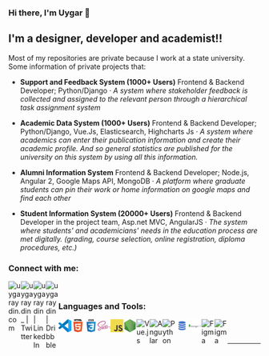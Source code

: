 ### Hi there, I'm Uygar 👋

## I'm a designer, developer and academist!!

Most of my repositories are private because I work at a state university. Some information of private projects that:

- **Support and Feedback System (1000+ Users)**
  Frontend & Backend Developer; Python/Django · <em>A system where stakeholder feedback is collected and assigned to the relevant person through a hierarchical task assignment system</em>

- **Academic Data System (1000+ Users)**
  Frontend & Backend Developer; Python/Django, Vue.Js, Elasticsearch, Highcharts Js · <em>A system where academics can enter their publication information and create their academic profile. And so general statistics are published for the university on this system by using all this information. </em>

- **Alumni Information System**
  Frontend & Backend Developer; Node.js, Angular 2, Google Maps API, MongoDB · <em> A platform where graduate students can pin their work or home information on google maps and find each other</em>

- **Student Information System (20000+ Users)**
  Frontend & Backend Developer in the project team, Asp.net MVC, AngularJS · <em> The system where students' and academicians' needs in the education process are met digitally. (grading, course selection, online registration, diploma procedures, etc.)</em>

### Connect with me:

[<img align="left" alt="uygaraydin.com" width="25px" src="https://user-images.githubusercontent.com/7466686/146689561-76db0d1e-4f36-43b3-aa0b-6e56e4628d9d.png" />][website]
[<img align="left" alt="uygaraydin_ | Twitter" width="25px" src="https://user-images.githubusercontent.com/7466686/146689500-bf219e5f-a4cb-4759-9e70-5799ec890985.png" />][twitter]
[<img align="left" alt="uygaraydin | LinkedIn" width="25px" src="https://user-images.githubusercontent.com/7466686/146689572-43af781c-3380-448c-9fc0-7111827bd0ad.png" />][linkedin]
[<img align="left" alt="uygaraydin | Dribbble" width="25px" src="https://user-images.githubusercontent.com/7466686/146689526-120a440e-60d1-428a-bf2d-c69998259d7f.png" />][dribbble]

<br />

### Languages and Tools:

<img align="left" alt="Visual Studio Code" width="26px" src="https://raw.githubusercontent.com/github/explore/80688e429a7d4ef2fca1e82350fe8e3517d3494d/topics/visual-studio-code/visual-studio-code.png" />
<img align="left" alt="HTML5" width="26px" src="https://raw.githubusercontent.com/github/explore/80688e429a7d4ef2fca1e82350fe8e3517d3494d/topics/html/html.png" />
<img align="left" alt="CSS3" width="26px" src="https://raw.githubusercontent.com/github/explore/80688e429a7d4ef2fca1e82350fe8e3517d3494d/topics/css/css.png" />
<img align="left" alt="Sass" width="26px" src="https://raw.githubusercontent.com/github/explore/80688e429a7d4ef2fca1e82350fe8e3517d3494d/topics/sass/sass.png" />
<img align="left" alt="JavaScript" width="26px" src="https://raw.githubusercontent.com/github/explore/80688e429a7d4ef2fca1e82350fe8e3517d3494d/topics/javascript/javascript.png" />
<img align="left" alt="Node.js" width="26px" src="https://raw.githubusercontent.com/github/explore/80688e429a7d4ef2fca1e82350fe8e3517d3494d/topics/nodejs/nodejs.png" />
<img align="left" alt="Vue.js" width="26px" src="https://user-images.githubusercontent.com/7466686/146679264-1e1ca891-294f-4ff8-9830-2cea1532fbc1.png" />
<img align="left" alt="Angular" width="26px" src="https://user-images.githubusercontent.com/7466686/146679319-3af492e4-81fe-4927-9c32-2ae9148c7f03.png" />
<img align="left" alt="Python" width="26px" src="https://user-images.githubusercontent.com/7466686/146679367-71ba662c-f3a5-47ef-9850-e3a9e5e83385.png" />
<img align="left" alt="SQL" width="26px" src="https://raw.githubusercontent.com/github/explore/80688e429a7d4ef2fca1e82350fe8e3517d3494d/topics/sql/sql.png" />
<img align="left" alt="MongoDB" width="26px" src="https://raw.githubusercontent.com/github/explore/80688e429a7d4ef2fca1e82350fe8e3517d3494d/topics/mongodb/mongodb.png" />
<img align="left" alt="Figma" width="26px" src="https://user-images.githubusercontent.com/7466686/146679500-0dd8bfd0-a09e-4a90-b7f9-accf36a85d27.png" />
<img align="left" alt="Figma" width="26px" src="https://user-images.githubusercontent.com/7466686/146679506-c8fa36d4-690c-496c-9358-be8d7bdcea97.png" />

<br />
<br />

---

[website]: https://uygaraydin.com
[twitter]: https://twitter.com/uygaraydin_
[linkedin]: https://linkedin.com/in/uygar-aydin
[dribbble]: https://dribbble.com/uygaraydin
